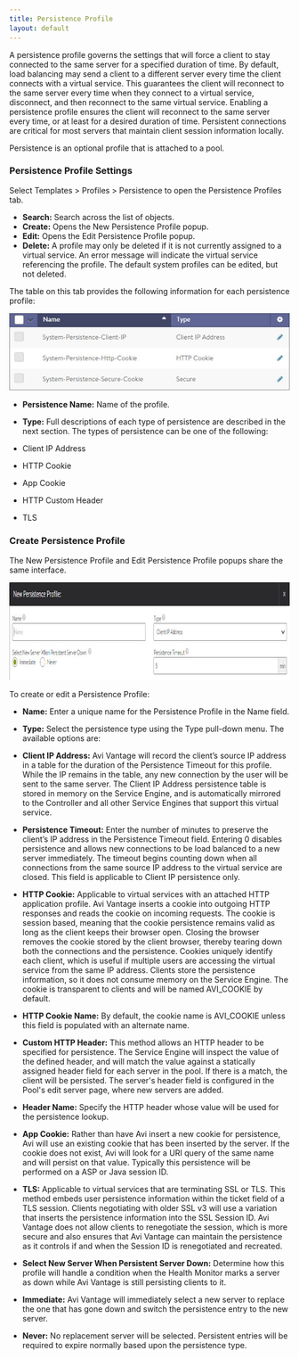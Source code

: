 ```yaml
---
title: Persistence Profile
layout: default
---
```

A persistence profile governs the settings that will force a client to stay connected to the same server for a specified duration of time. By default, load balancing may send a client to a different server every time the client connects with a virtual service. This guarantees the client will reconnect to the same server every time when they connect to a virtual service, disconnect, and then reconnect to the same virtual service. Enabling a persistence profile ensures the client will reconnect to the same server every time, or at least for a desired duration of time. Persistent connections are critical for most servers that maintain client session information locally.

Persistence is an optional profile that is attached to a pool.

### Persistence Profile Settings

Select Templates > Profiles > Persistence to open the Persistence Profiles tab.

* **Search:** Search across the list of objects.
* **Create:** Opens the New Persistence Profile popup.
* **Edit:** Opens the Edit Persistence Profile popup.
* **Delete:** A profile may only be deleted if it is not currently assigned to a virtual service. An error message will indicate the virtual service referencing the profile. The default system profiles can be edited, but not deleted.

The table on this tab provides the following information for each persistence profile:

<img src="img/template_profiles_persist_tab.jpg" alt="">

* **Persistence Name:** Name of the profile.
* **Type:** Full descriptions of each type of persistence are described in the next section. The types of persistence can be one of the following:

* Client IP Address
* HTTP Cookie
* App Cookie
* HTTP Custom Header
* TLS

### Create Persistence Profile

The New Persistence Profile and Edit Persistence Profile popups share the same interface.

<a href="img/template_profiles_persist_create-edit-1.jpg"><img src="img/template_profiles_persist_create-edit-1.jpg" alt="template_profiles_persist_create-edit" width="1012" height="175"></a>

To create or edit a Persistence Profile:

* **Name:** Enter a unique name for the Persistence Profile in the Name field.
* **Type:** Select the persistence type using the Type pull-down menu. The available options are:

* **Client IP Address:** Avi Vantage will record the client’s source IP address in a table for the duration of the Persistence Timeout for this profile. While the IP remains in the table, any new connection by the user will be sent to the same server. The Client IP Address persistence table is stored in memory on the Service Engine, and is automatically mirrored to the Controller and all other Service Engines that support this virtual service.

* **Persistence Timeout:** Enter the number of minutes to preserve the client’s IP address in the Persistence Timeout field. Entering 0 disables persistence and allows new connections to be load balanced to a new server immediately. The timeout begins counting down when all connections from the same source IP address to the virtual service are closed. This field is applicable to Client IP persistence only.
* **HTTP Cookie:** Applicable to virtual services with an attached HTTP application profile. Avi Vantage inserts a cookie into outgoing HTTP responses and reads the cookie on incoming requests. The cookie is session based, meaning that the cookie persistence remains valid as long as the client keeps their browser open. Closing the browser removes the cookie stored by the client browser, thereby tearing down both the connections and the persistence. Cookies uniquely identify each client, which is useful if multiple users are accessing the virtual service from the same IP address. Clients store the persistence information, so it does not consume memory on the Service Engine. The cookie is transparent to clients and will be named AVI_COOKIE by default.

* **HTTP Cookie Name:** By default, the cookie name is AVI_COOKIE unless this field is populated with an alternate name.
* **Custom HTTP Header:** This method allows an HTTP header to be specified for persistence. The Service Engine will inspect the value of the defined header, and will match the value against a statically assigned header field for each server in the pool. If there is a match, the client will be persisted. The server's header field is configured in the Pool's edit server page, where new servers are added.

* **Header Name:** Specify the HTTP header whose value will be used for the persistence lookup.
* **App Cookie:** Rather than have Avi insert a new cookie for persistence, Avi will use an existing cookie that has been inserted by the server. If the cookie does not exist, Avi will look for a URI query of the same name and will persist on that value. Typically this persistence will be performed on a ASP or Java session ID.
* **TLS:** Applicable to virtual services that are terminating SSL or TLS. This method embeds user persistence information within the ticket field of a TLS session. Clients negotiating with older SSL v3 will use a variation that inserts the persistence information into the SSL Session ID. Avi Vantage does not allow clients to renegotiate the session, which is more secure and also ensures that Avi Vantage can maintain the persistence as it controls if and when the Session ID is renegotiated and recreated.
* **Select New Server When Persistent Server Down:** Determine how this profile will handle a condition when the Health Monitor marks a server as down while Avi Vantage is still persisting clients to it.

* **Immediate:** Avi Vantage will immediately select a new server to replace the one that has gone down and switch the persistence entry to the new server.
* **Never:** No replacement server will be selected. Persistent entries will be required to expire normally based upon the persistence type.
